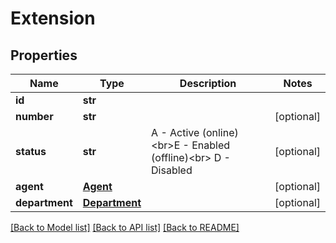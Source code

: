 # Extension

## Properties
Name | Type | Description | Notes
------------ | ------------- | ------------- | -------------
**id** | **str** |  | 
**number** | **str** |  | [optional] 
**status** | **str** | A - Active (online)&lt;br&gt;E - Enabled (offline)&lt;br&gt; D - Disabled | [optional] 
**agent** | [**Agent**](Agent.md) |  | [optional] 
**department** | [**Department**](Department.md) |  | [optional] 

[[Back to Model list]](../README.md#documentation-for-models) [[Back to API list]](../README.md#documentation-for-api-endpoints) [[Back to README]](../README.md)


